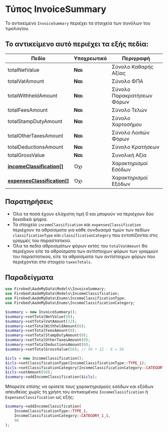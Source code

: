 # Τύπος InvoiceSummary

Το αντικείμενο `InvoiceSummary` περιέχει τα στοιχεία των συνόλων του τιμολογίου.

## Το αντικείμενο αυτό περιέχει τα εξής πεδία:

| Πεδίο                                                        | Υποχρεωτικό | Περιγραφή                  |
|--------------------------------------------------------------|-------------|----------------------------|
| totalNetValue                                                | **Ναι**     | Σύνολο Καθαρής Αξίας       |
| totalVatAmount                                               | **Ναι**     | Σύνολο ΦΠΑ                 |
| totalWithheldAmount                                          | **Ναι**     | Σύνολο Παρακρατήσεων Φόρων |
| totalFeesAmount                                              | **Ναι**     | Σύνολο Τελών               |
| totalStampDutyAmount                                         | **Ναι**     | Σύνολο Χαρτοσήμου          |
| totalOtherTaxesAmount                                        | **Ναι**     | Σύνολο Λοιπών Φόρων        |
| totalDeductionsAmount                                        | **Ναι**     | Σύνολο Κρατήσεων           |
| totalGrossValue                                              | **Ναι**     | Συνολική Αξία              |
| [**incomeClassification[]**](income-classification-type)     | Όχι         | Χαρακτηρισμοί Εσόδων       |
| [**expensesClassification[]**](expenses-classification-type) | Όχι         | Χαρακτηρισμοί Εξόδων       |

## Παρατηρήσεις

- Όλα τα ποσά έχουν ελάχιστη τιμή 0 και μπορούν να περιέχουν δύο δεκαδικά ψηφία.
- Τα στοιχεία `incomeClassification` και `expensesClassification` περιέχουν τα
  αθροίσματα για κάθε συνδυασμό τιμών των πεδίων `classificationType` και
  `classificationCategory` που εντοπίζονται στις γραμμές του παραστατικού.
- Όλα τα πεδία αθροισμάτων φόρων εκτός του `totalVatAmount` θα περιέχουν είτε τα
  αθροίσματα των αντίστοιχων φόρων των γραμμών του παραστατικού, είτε τα
  αθροίσματα των αντίστοιχων φόρων που περιέχονται στο στοιχείο `taxesTotals`.

## Παραδείγματα

```php
use Firebed\AadeMyData\Models\InvoiceSummary;
use Firebed\AadeMyData\Models\IncomeClassification;
use Firebed\AadeMyData\Enums\IncomeClassificationType;
use Firebed\AadeMyData\Enums\IncomeClassificationCategory;

$summary = new InvoiceSummary();
$summary->setTotalNetValue(50);
$summary->setTotalVatAmount(12);
$summary->setTotalWithheldAmount(6);
$summary->setTotalFeesAmount(0);
$summary->setTotalStampDutyAmount(0);
$summary->setTotalOtherTaxesAmount(0);
$summary->setTotalDeductionsAmount(0);
$summary->setTotalGrossValue(56); // 50 + 12 - 6 = 56

$icls = new IncomeClassification();
$icls->setClassificationType(IncomeClassificationType::TYPE_1);
$icls->setClassificationCategory(IncomeClassificationCategory::CATEGORY_1_1);
$icls->setAmount(50);
$summary->addIncomeClassification($icls);
```

Μπορείτε επίσης να ορίσετε τους χαρακτηρισμούς εσόδων και εξόδων απευθείας χωρίς τη χρήση του αντικειμένου `IncomeClassification` ή `ExpensesClassification` ως εξής:

```php
$summary->addIncomeClassification(
    IncomeClassificationType::TYPE_1, 
    IncomeClassificationCategory::CATEGORY_1_1, 
    50
);
```